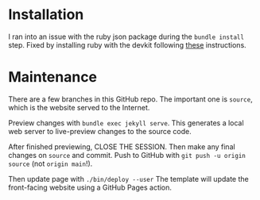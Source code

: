 <!-- this file compiles my notes about the installation and maintenance processes -->

# Installation

I ran into an issue with the ruby json package during the `bundle install` step. 
Fixed by installing ruby with the devkit following [these](https://stackoverflow.com/questions/64070241/install-ruby-development-tools-for-gem-installation-on-osx-catalina) instructions. 


# Maintenance

There are a few branches in this GitHub repo. The important one is `source`, which is the website served to the Internet.


Preview changes with `bundle exec jekyll serve`. This generates a local web server to live-preview changes to the source code.


After finished previewing, CLOSE THE SESSION. Then make any final changes on `source` and commit. 
Push to GitHub with `git push -u origin source` (not `origin main`!).


Then update page with `./bin/deploy --user`
The template will update the front-facing website using a GitHub Pages action.
